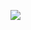 <a href="https://www.buymeacoffee.com/caiotavares"><img src="https://user-images.githubusercontent.com/7378941/160695061-671742e2-a4a8-4f55-9ae5-0528914a7ddb.png"/></a>
